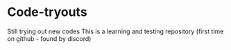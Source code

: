 # Code-tryouts
Still trying out new codes
This is a learning and testing repository (first time on github - found by discord)

